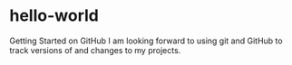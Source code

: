 # hello-world
Getting Started on GitHub
I am looking forward to using git and GitHub to track versions of and changes to my projects. 
